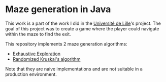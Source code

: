 # Maze generation in Java

This work is a part of the work I did in the [Université de Lille]()'s project. The goal of this project was to create a game where the player could navigate within the maze to find the exit.

This repository implements 2 maze generation algorithms:

-   [Exhaustive Exploration](https://en.wikipedia.org/wiki/Maze_generation_algorithm#Recursive_implementation)
-   [Randomized Kruskal's algorithm](https://en.wikipedia.org/wiki/Maze_generation_algorithm#Randomized_Kruskal's_algorithm)

Note that they are naive implementations and are not suitable in a production environment.

